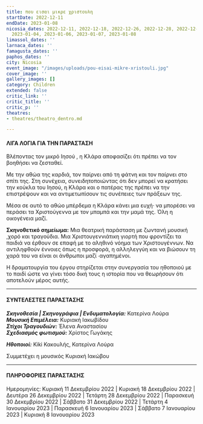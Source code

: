 ```yaml
---
title: που εισαι μικρε χριστουλη
startDate: 2022-12-11
endDate: 2023-01-08
nicosia_dates: 2022-12-11, 2022-12-18, 2022-12-26, 2022-12-28, 2022-12-30, 2022-12-31,
  2023-01-04, 2023-01-06, 2023-01-07, 2023-01-08
limassol_dates: ''
larnaca_dates: ''
famagusta_dates: ''
paphos_dates: ''
city: Nicosia
event_image: "/images/uploads/pou-eisai-mikre-xristouli.jpg"
cover_image: ''
gallery_images: []
category: Children
extended: false
critic_link: ''
critic_title: ''
critic_p: ''
theatres:
- theatres/theatro_dentro.md

---
```

#### ΛΙΓΑ ΛΟΓΙΑ ΓΙΑ ΤΗΝ ΠΑΡΑΣΤΑΣΗ

Βλέποντας τον μικρό Ιησού , η Κλάρα αποφασίζει ότι πρέπει να τον βοηθήσει να ζεσταθεί.

Με την αθώα της καρδιά, τον παίρνει από τη φάτνη και τον παίρνει στο σπίτι της. Στη συνέχεια, συνειδητοποιώντας ότι δεν μπορεί να κρατήσει την κούκλα του Ιησού, η Κλάρα και ο πατέρας της πρέπει να την επιστρέψουν και να αντιμετωπίσουν τις συνέπειες των πράξεων της.

Μέσα σε αυτό το αθώο μπέρδεμα η Κλάρα κάνει μια ευχή· να μπορέσει να περάσει τα Χριστούγεννα με τον μπαμπά και την μαμά της. Όλη η οικογένεια μαζί.

**Σκηνοθετικό σημείωμα:** Μια θεατρική παράσταση με ζωντανή μουσική ,χορό και τραγούδια. Μια Χριστουγεννιάτικη γιορτή που φροντίζει τα παιδιά να έρθουν σε επαφή με το αληθινό νόημα των Χριστουγέννων. Να αντιληφθούν έννοιες όπως η προσφορά, η αλληλεγγύη και να βιώσουν τη χαρά του να είναι οι άνθρωποι μαζί ∙αγαπημένοι.

Η δραματουργία του έργου στηρίζεται στην συνεργασία του ηθοποιού με το παιδί ώστε να γίνει τόσο δική τους η ιστορία που να θεωρήσουν ότι αποτελούν μέρος αυτής.

***

#### ΣΥΝΤΕΛΕΣΤΕΣ ΠΑΡΑΣΤΑΣΗΣ

**_Σκηνοθεσία | Σκηνογράφια | Ενδυματολογία:_** Κατερίνα Λούρα  
**_Μουσική Επιμέλεια:_** Κυριακή Ιακωβίδου  
**_Στίχοι Τραγουδιών:_** Έλενα Αναστασίου  
**_Σχεδιασμός φωτισμού:_** Χρίστος Γωγάκης

**_Ηθοποιοί:_** Κiki Κακουλής, Κατερίνα Λούρα

Συμμετέχει η μουσικός Κυριακή Ιακώβου

***

#### ΠΛΗΡΟΦΟΡΙΕΣ ΠΑΡΑΣΤΑΣΗΣ

Ημερομηνίες: Κυριακή 11 Δεκεμβρίου 2022 | Κυριακή 18 Δεκεμβρίου 2022 | Δευτέρα 26 Δεκεμβρίου 2022 | Τετάρτη 28 Δεκεμβρίου 2022 | Παρασκευή 30 Δεκεμβρίου 2022 | Σάββατο 31 Δεκεμβρίου 2022 | Τετάρτη 4 Ιανουαρίου 2023 | Παρασκευή 6 Ιανουαρίου 2023 | Σάββατο 7 Ιανουαρίου 2023 | Κυριακή 8 Ιανουαρίου 2023